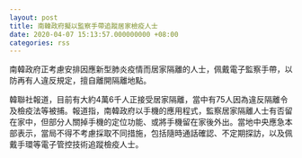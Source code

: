 ```yaml
---
layout: post
title: 南韓政府擬以監察手帶追蹤居家檢疫人士
date: 2020-04-07 15:13:57.000000000 +08:00
categories: rss
---
```


南韓政府正考慮安排因應新型肺炎疫情而居家隔離的人士，佩戴電子監察手帶，以防再有人違反規定，擅自離開隔離地點。

韓聯社報道，目前有大約4萬6千人正接受居家隔離，當中有75人因為違反隔離令及檢疫法等被捕。報道指，南韓政府以手機的應用程式，監察居家隔離人士有否留在家中，但部分人關掉手機的定位功能、或將手機留在家後外出。當地中央應急本部表示，當局不得不考慮採取不同措施，包括隨時通話確認、不定期探訪，以及佩戴手環等電子管控技術追蹤檢疫人士。
